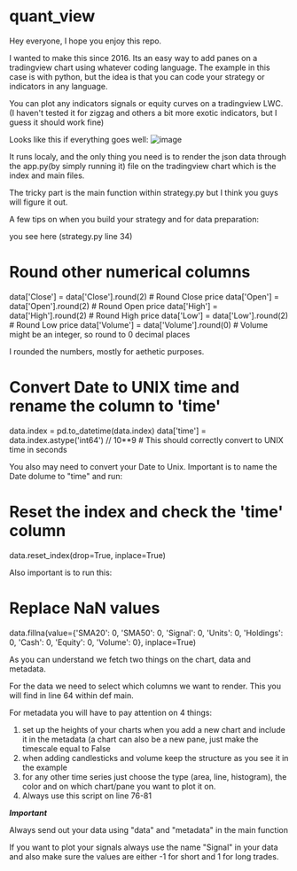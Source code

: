# quant_view

Hey everyone, I hope you enjoy this repo.

I wanted to make this since 2016. Its an easy way to add panes on a tradingview chart using whatever coding language. The example in this case is with python, but the idea is that you can code your strategy or indicators in any language.

You can plot any indicators signals or equity curves on a tradingview LWC. (I haven't tested it for zigzag and others a bit more exotic indicators, but I guess it should work fine)

Looks like this if everything goes well:
![image](https://github.com/user-attachments/assets/4288786f-72f7-4179-a53d-910374acdcb7)


It runs localy, and the only thing you need is to render the json data through the app.py(by simply running it) file on the tradingview chart which is the index and main files.

The tricky part is the main function within strategy.py but I think you guys will figure it out.

A few tips on when you build your strategy and for data preparation:

you see here (strategy.py line 34)

# Round other numerical columns
data['Close'] = data['Close'].round(2)  # Round Close price
data['Open'] = data['Open'].round(2)    # Round Open price
data['High'] = data['High'].round(2)    # Round High price
data['Low'] = data['Low'].round(2)      # Round Low price
data['Volume'] = data['Volume'].round(0)  # Volume might be an integer, so round to 0 decimal places

I rounded the numbers, mostly for aethetic purposes.

# Convert Date to UNIX time and rename the column to 'time'
data.index = pd.to_datetime(data.index)
data['time'] = data.index.astype('int64') // 10**9  # This should correctly convert to UNIX time in seconds

You also may need to convert your Date to Unix. Important is to name the Date dolume to "time" and run:

# Reset the index and check the 'time' column
data.reset_index(drop=True, inplace=True)

Also important is to run this:

# Replace NaN values
data.fillna(value={'SMA20': 0, 'SMA50': 0, 'Signal': 0, 'Units': 0, 'Holdings': 0, 'Cash': 0, 'Equity': 0, 'Volume': 0}, inplace=True)

As you can understand we fetch two things on the chart, data and metadata.

For the data we need to select which columns we want to render. This you will find in line 64 within def main.

For metadata you will have to pay attention on 4 things:

1. set up the heights of your charts when you add a new chart and include it in the metadata (a chart can also be a new pane, just make the timescale equal to False
2. when adding candlesticks and volume keep the structure as you see it in the example
3. for any other time series just choose the type (area, line, histogram), the color and on which chart/pane you want to plot it on.
4. Always use this script on line 76-81

***Important***

Always send out your data using "data" and "metadata" in the main function

If you want to plot your signals always use the name "Signal" in your data and also make sure the values are either -1 for short and 1 for long trades.
